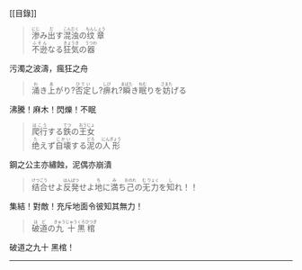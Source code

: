 [[目錄]]
> <div><ruby><rb>渗</rb><rt>にじ</rt></ruby>み<ruby><rb>出</rb><rt>だ</rt></ruby>す<ruby><rb>混浊</rb><rt>こんだく</rt></ruby>の<ruby><rb>纹章</rb><rt>もんしょう</rt></ruby></div><div><ruby><rb>不逊</rb><rt>ふそん</rt></ruby>なる<ruby><rb>狂気</rb><rt>きょうき</rt></ruby>の<ruby><rb>器</rb><rt>うつわ</rt></ruby></div>
														
污濁之波濤，瘋狂之舟

> <div><ruby><rb>涌</rb><rt>わ</rt></ruby>き<ruby><rb>上</rb><rt>あ</rt></ruby>がり?<ruby><rb>否定</rb><rt>ひてい</rt></ruby>し?<ruby><rb>痹</rb><rt>しび</rt></ruby>れ?<ruby><rb>瞬</rb><rt>まばた</rt></ruby>き<ruby><rb>眠</rb><rt>ねむ</rt></ruby>りを<ruby><rb>妨</rb><rt>さまた</rt></ruby>げる</div>


沸騰！麻木！閃爍！不眠

> <div><ruby><rb>爬行</rb><rt>はこう</rt></ruby>する<ruby><rb>鉄</rb><rt>てつ</rt></ruby>の<ruby><rb>王女</rb><rt>おうじょ</rt></ruby></div><div><ruby><rb>绝</rb><rt>た</rt></ruby>えず<ruby><rb>自壊</rb><rt>じかい</rt></ruby>する<ruby><rb>泥</rb><rt>どろ</rt></ruby>の<ruby><rb>人形</rb><rt>にんぎょう</rt></ruby></div>

鋼之公主亦繡蝕，泥偶亦崩潰					

> <div><ruby><rb>结合</rb><rt>けつごう</rt></ruby>せよ<ruby><rb>反発</rb><rt>はんぱつ</rt></ruby>せよ<ruby><rb>地</rb><rt>ち</rt></ruby>に<ruby><rb>満</rb><rt>み</rt></ruby>ち<ruby><rb>己</rb><rt>おのれ</rt></ruby>の<ruby><rb>无力</rb><rt>む	りょく</rt></ruby>を<ruby><rb>知</rb><rt>し</rt></ruby>れ！！</div>

集結！對敵！充斥地面令彼知其無力！

> <div><ruby><rb>破</rb><rt>は</rt></ruby><ruby><rb>道</rb><rt>ど</rt></ruby>の<ruby><rb>九</rb><rt>きゅう</rt></ruby><ruby><rb>十</rb><rt>じゅう</rt></ruby><ruby><rb>黒</rb><rt>くろ</rt></ruby><ruby><rb>棺</rb><rt>ひつぎ</rt></ruby></div>

破道之九十 黑棺！	

---